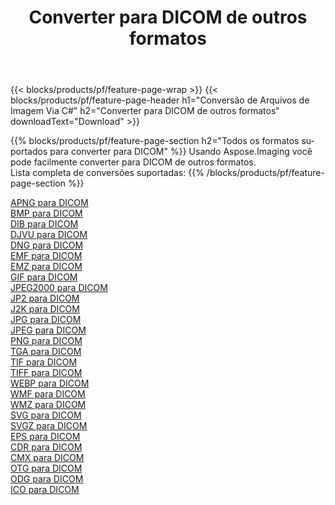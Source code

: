 ﻿---
title: Converter para DICOM de outros formatos 
weight: 3920
url: /pt/net/conversion/to/dicom 
lang: pt
langdirlevel: 2
locales: zh-hans,ja,it,ru,de,es,fr,nl,id,lt,pl,pt,vi,tr,ko,zh-hant,ar,hi,th,sv,cs,uk,he
description: Usando o Aspose.Imaging, você pode facilmente converter para DICOM de outros formatos
---

{{< blocks/products/pf/feature-page-wrap >}}
{{< blocks/products/pf/feature-page-header h1="Conversão de Arquivos de Imagem Via C#" h2="Converter para DICOM de outros formatos" downloadText="Download" >}}


{{% blocks/products/pf/feature-page-section  h2="Todos os formatos suportados para converter para DICOM" %}}
Usando Aspose.Imaging você pode facilmente converter para DICOM de outros formatos.
<br/>
Lista completa de conversões suportadas:
{{% /blocks/products/pf/feature-page-section %}}
<div class="container-fluid productfamilypage bg-gray">
    <div class="convertypes bg-gray agp-content section">
        <div class="container">
		<div class="row other-converters">
		    <div class='col-md-2 other-converter remove-lp remove-rp'><a href="/imaging/pt/net/conversion/apng-to-dicom" >APNG para DICOM</a></div>
<div class='col-md-2 other-converter remove-lp remove-rp'><a href="/imaging/pt/net/conversion/bmp-to-dicom" >BMP para DICOM</a></div>
<div class='col-md-2 other-converter remove-lp remove-rp'><a href="/imaging/pt/net/conversion/dib-to-dicom" >DIB para DICOM</a></div>
<div class='col-md-2 other-converter remove-lp remove-rp'><a href="/imaging/pt/net/conversion/djvu-to-dicom" >DJVU para DICOM</a></div>
<div class='col-md-2 other-converter remove-lp remove-rp'><a href="/imaging/pt/net/conversion/dng-to-dicom" >DNG para DICOM</a></div>
<div class='col-md-2 other-converter remove-lp remove-rp'><a href="/imaging/pt/net/conversion/emf-to-dicom" >EMF para DICOM</a></div>
<div class='col-md-2 other-converter remove-lp remove-rp'><a href="/imaging/pt/net/conversion/emz-to-dicom" >EMZ para DICOM</a></div>
<div class='col-md-2 other-converter remove-lp remove-rp'><a href="/imaging/pt/net/conversion/gif-to-dicom" >GIF para DICOM</a></div>
<div class='col-md-2 other-converter remove-lp remove-rp'><a href="/imaging/pt/net/conversion/jpeg2000-to-dicom" >JPEG2000 para DICOM</a></div>
<div class='col-md-2 other-converter remove-lp remove-rp'><a href="/imaging/pt/net/conversion/jp2-to-dicom" >JP2 para DICOM</a></div>
<div class='col-md-2 other-converter remove-lp remove-rp'><a href="/imaging/pt/net/conversion/j2k-to-dicom" >J2K para DICOM</a></div>
<div class='col-md-2 other-converter remove-lp remove-rp'><a href="/imaging/pt/net/conversion/jpg-to-dicom" >JPG para DICOM</a></div>
<div class='col-md-2 other-converter remove-lp remove-rp'><a href="/imaging/pt/net/conversion/jpeg-to-dicom" >JPEG para DICOM</a></div>
<div class='col-md-2 other-converter remove-lp remove-rp'><a href="/imaging/pt/net/conversion/png-to-dicom" >PNG para DICOM</a></div>
<div class='col-md-2 other-converter remove-lp remove-rp'><a href="/imaging/pt/net/conversion/tga-to-dicom" >TGA para DICOM</a></div>
<div class='col-md-2 other-converter remove-lp remove-rp'><a href="/imaging/pt/net/conversion/tif-to-dicom" >TIF para DICOM</a></div>
<div class='col-md-2 other-converter remove-lp remove-rp'><a href="/imaging/pt/net/conversion/tiff-to-dicom" >TIFF para DICOM</a></div>
<div class='col-md-2 other-converter remove-lp remove-rp'><a href="/imaging/pt/net/conversion/webp-to-dicom" >WEBP para DICOM</a></div>
<div class='col-md-2 other-converter remove-lp remove-rp'><a href="/imaging/pt/net/conversion/wmf-to-dicom" >WMF para DICOM</a></div>
<div class='col-md-2 other-converter remove-lp remove-rp'><a href="/imaging/pt/net/conversion/wmz-to-dicom" >WMZ para DICOM</a></div>
<div class='col-md-2 other-converter remove-lp remove-rp'><a href="/imaging/pt/net/conversion/svg-to-dicom" >SVG para DICOM</a></div>
<div class='col-md-2 other-converter remove-lp remove-rp'><a href="/imaging/pt/net/conversion/svgz-to-dicom" >SVGZ para DICOM</a></div>
<div class='col-md-2 other-converter remove-lp remove-rp'><a href="/imaging/pt/net/conversion/eps-to-dicom" >EPS para DICOM</a></div>
<div class='col-md-2 other-converter remove-lp remove-rp'><a href="/imaging/pt/net/conversion/cdr-to-dicom" >CDR para DICOM</a></div>
<div class='col-md-2 other-converter remove-lp remove-rp'><a href="/imaging/pt/net/conversion/cmx-to-dicom" >CMX para DICOM</a></div>
<div class='col-md-2 other-converter remove-lp remove-rp'><a href="/imaging/pt/net/conversion/otg-to-dicom" >OTG para DICOM</a></div>
<div class='col-md-2 other-converter remove-lp remove-rp'><a href="/imaging/pt/net/conversion/odg-to-dicom" >ODG para DICOM</a></div>
<div class='col-md-2 other-converter remove-lp remove-rp'><a href="/imaging/pt/net/conversion/ico-to-dicom" >ICO para DICOM</a></div>
                </div>
        </div>
    </div>
</div>
<br/>

